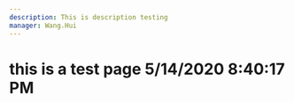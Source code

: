 ```yaml
---
description: This is description testing
manager: Wang.Hui
---
```

# this is a test page 5/14/2020 8:40:17 PM